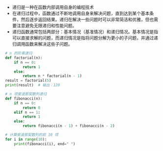 - 递归是一种在函数内部调用自身的编程技术
- 在递归过程中，函数通过不断地调用自身来解决问题，直到达到某个基本条件，然后逐步返回结果。递归在解决一些问题时可以非常简洁和优雅，但也需要注意避免无限递归和性能问题。
- 递归函数通常包括两部分：基本情况（基准情况）和递归情况。基本情况是指可以直接求解的问题，而递归情况是指将问题分解为更小的子问题，并通过递归调用函数来解决这些子问题。
```python
# n 的阶乘递归
def factorial(n):
    if n == 0:
        return 1
    else:
        return n * factorial(n - 1)
result = factorial(5)
print(result)  # 输出：120

# n 项斐波那契数列递归
def fibonacci(n):
    if n == 0:
        return 0
    elif n == 1:
        return 1
    else:
        return fibonacci(n - 1) + fibonacci(n - 2)

# 计算斐波那契数列的前 10 项
for i in range(10):
    print(fibonacci(i), end=" ")
```
